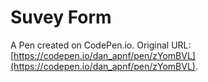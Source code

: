 # Suvey Form

A Pen created on CodePen.io. Original URL: [https://codepen.io/dan_apnf/pen/zYomBVL](https://codepen.io/dan_apnf/pen/zYomBVL).


